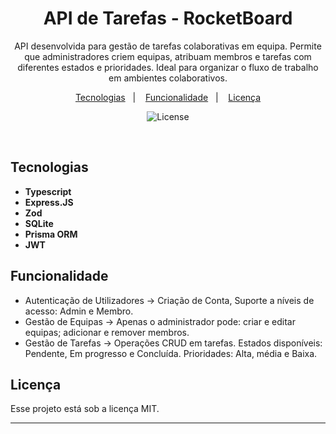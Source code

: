 
<h1 align="center"> API de Tarefas - RocketBoard </h1>

<p align="center">
 API desenvolvida para gestão de tarefas colaborativas em equipa. Permite que administradores criem equipas, atribuam membros e tarefas com diferentes estados e prioridades. Ideal para organizar o fluxo de trabalho em ambientes colaborativos. <br/>
</p>

<p align="center">
  <a href="#tecnologias">Tecnologias</a>&nbsp;&nbsp;&nbsp;|&nbsp;&nbsp;&nbsp;
  <a href="#funcionalidade">Funcionalidade</a>&nbsp;&nbsp;&nbsp;|&nbsp;&nbsp;&nbsp;
  <a href="#licença">Licença</a>
</p>

<p align="center">
  <img alt="License" src="https://img.shields.io/static/v1?label=license&message=MIT&color=49AA26&labelColor=000000">
</p>

<br>


## Tecnologias

- **Typescript** 
- **Express.JS** 
- **Zod** 
- **SQLite**
- **Prisma ORM**
- **JWT**


## Funcionalidade 
- Autenticação de Utilizadores -> Criação de Conta, Suporte a níveis de acesso: Admin e Membro.
- Gestão de Equipas -> Apenas o administrador pode: criar e editar equipas; adicionar e remover membros.
- Gestão de Tarefas -> Operações CRUD em tarefas. Estados disponíveis: Pendente, Em progresso e Concluída. Prioridades: Alta, média e Baixa.

  
## Licença

Esse projeto está sob a licença MIT.


---





